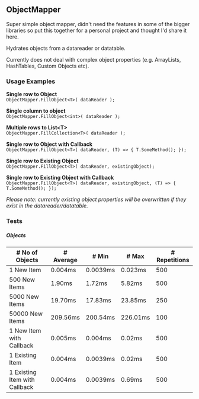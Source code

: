 ## ObjectMapper

Super simple object mapper, didn't need the features in some of the bigger libraries so put this together for a personal project and thought I'd share it here.

Hydrates objects from a datareader or datatable.

Currently does not deal with complex object properties (e.g. ArrayLists, HashTables, Custom Objects etc).



### Usage Examples

**Single row to Object**  
```ObjectMapper.FillObject<T>( dataReader );```  

**Single column to object**  
```ObjectMapper.FillObject<int>( dataReader );```  

**Multiple rows to List\<T\>**  
```ObjectMapper.FillCollection<T>( dataReader );```

**Single row to Object with Callback**  
```ObjectMapper.FillObject<T>( dataReader, (T) => { T.SomeMethod(); });```

**Single row to Existing Object**  
```ObjectMapper.FillObject<T>( dataReader, existingObject);```

**Single row to Existing Object with Callback**  
```ObjectMapper.FillObject<T>( dataReader, existingObject, (T) => { T.SomeMethod(); });```

*Please note: currently existing object properties will be overwritten if they exist in the datareader/datatable.*

### Tests


##### Objects

| # No of Objects                    | # Average | # Min    | # Max    | # Repetitions |
|-------------------------------|-----------|----------|----------|---------------|
| 1 New Item                    | 0.004ms   | 0.0039ms | 0.023ms  | 500           |
| 500 New Items                 | 1.90ms    | 1.72ms   | 5.82ms   | 500           |
| 5000 New Items                | 19.70ms   | 17.83ms  | 23.85ms  | 250           |
| 50000 New Items               | 209.56ms  | 200.54ms | 226.01ms | 100           |
| 1 New Item with Callback      | 0.005ms   | 0.004ms  | 0.02ms   | 500           |
| 1 Existing Item               | 0.004ms   | 0.0039ms | 0.02ms   | 500           |
| 1 Existing Item with Callback | 0.004ms    | 0.0039ms | 0.69ms   | 500           |
